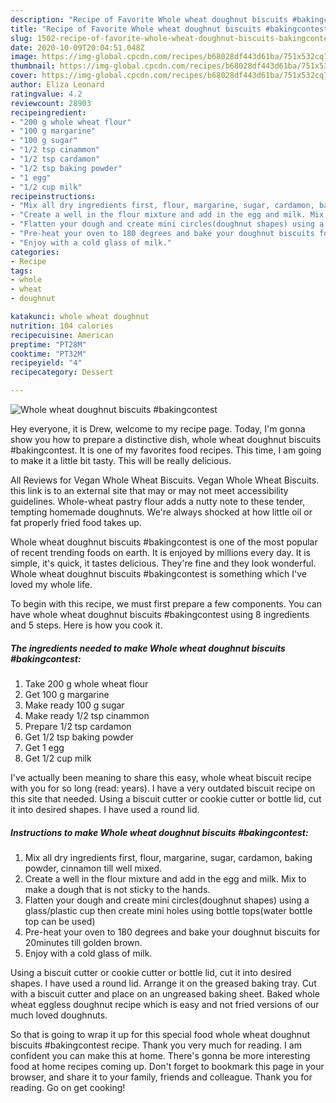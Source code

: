 ```yaml
---
description: "Recipe of Favorite Whole wheat doughnut biscuits #bakingcontest"
title: "Recipe of Favorite Whole wheat doughnut biscuits #bakingcontest"
slug: 1502-recipe-of-favorite-whole-wheat-doughnut-biscuits-bakingcontest
date: 2020-10-09T20:04:51.048Z
image: https://img-global.cpcdn.com/recipes/b68028df443d61ba/751x532cq70/whole-wheat-doughnut-biscuits-bakingcontest-recipe-main-photo.jpg
thumbnail: https://img-global.cpcdn.com/recipes/b68028df443d61ba/751x532cq70/whole-wheat-doughnut-biscuits-bakingcontest-recipe-main-photo.jpg
cover: https://img-global.cpcdn.com/recipes/b68028df443d61ba/751x532cq70/whole-wheat-doughnut-biscuits-bakingcontest-recipe-main-photo.jpg
author: Eliza Leonard
ratingvalue: 4.2
reviewcount: 28903
recipeingredient:
- "200 g whole wheat flour"
- "100 g margarine"
- "100 g sugar"
- "1/2 tsp cinammon"
- "1/2 tsp cardamon"
- "1/2 tsp baking powder"
- "1 egg"
- "1/2 cup milk"
recipeinstructions:
- "Mix all dry ingredients first, flour, margarine, sugar, cardamon, baking powder, cinnamon till well mixed."
- "Create a well in the flour mixture and add in the egg and milk. Mix to make a dough that is not sticky to the hands."
- "Flatten your dough and create mini circles(doughnut shapes) using a glass/plastic cup then create mini holes using bottle tops(water bottle top can be used)"
- "Pre-heat your oven to 180 degrees and bake your doughnut biscuits for 20minutes till golden brown."
- "Enjoy with a cold glass of milk."
categories:
- Recipe
tags:
- whole
- wheat
- doughnut

katakunci: whole wheat doughnut 
nutrition: 104 calories
recipecuisine: American
preptime: "PT28M"
cooktime: "PT32M"
recipeyield: "4"
recipecategory: Dessert

---
```



![Whole wheat doughnut biscuits #bakingcontest](https://img-global.cpcdn.com/recipes/b68028df443d61ba/751x532cq70/whole-wheat-doughnut-biscuits-bakingcontest-recipe-main-photo.jpg)

Hey everyone, it is Drew, welcome to my recipe page. Today, I'm gonna show you how to prepare a distinctive dish, whole wheat doughnut biscuits #bakingcontest. It is one of my favorites food recipes. This time, I am going to make it a little bit tasty. This will be really delicious.

All Reviews for Vegan Whole Wheat Biscuits. Vegan Whole Wheat Biscuits. this link is to an external site that may or may not meet accessibility guidelines. Whole-wheat pastry flour adds a nutty note to these tender, tempting homemade doughnuts. We&#39;re always shocked at how little oil or fat properly fried food takes up.

Whole wheat doughnut biscuits #bakingcontest is one of the most popular of recent trending foods on earth. It is enjoyed by millions every day. It is simple, it's quick, it tastes delicious. They're fine and they look wonderful. Whole wheat doughnut biscuits #bakingcontest is something which I've loved my whole life.


To begin with this recipe, we must first prepare a few components. You can have whole wheat doughnut biscuits #bakingcontest using 8 ingredients and 5 steps. Here is how you cook it.

<!--inarticleads1-->

##### The ingredients needed to make Whole wheat doughnut biscuits #bakingcontest:

1. Take 200 g whole wheat flour
1. Get 100 g margarine
1. Make ready 100 g sugar
1. Make ready 1/2 tsp cinammon
1. Prepare 1/2 tsp cardamon
1. Get 1/2 tsp baking powder
1. Get 1 egg
1. Get 1/2 cup milk


I&#39;ve actually been meaning to share this easy, whole wheat biscuit recipe with you for so long (read: years). I have a very outdated biscuit recipe on this site that needed. Using a biscuit cutter or cookie cutter or bottle lid, cut it into desired shapes. I have used a round lid. 

<!--inarticleads2-->

##### Instructions to make Whole wheat doughnut biscuits #bakingcontest:

1. Mix all dry ingredients first, flour, margarine, sugar, cardamon, baking powder, cinnamon till well mixed.
1. Create a well in the flour mixture and add in the egg and milk. Mix to make a dough that is not sticky to the hands.
1. Flatten your dough and create mini circles(doughnut shapes) using a glass/plastic cup then create mini holes using bottle tops(water bottle top can be used)
1. Pre-heat your oven to 180 degrees and bake your doughnut biscuits for 20minutes till golden brown.
1. Enjoy with a cold glass of milk.


Using a biscuit cutter or cookie cutter or bottle lid, cut it into desired shapes. I have used a round lid. Arrange it on the greased baking tray. Cut with a biscuit cutter and place on an ungreased baking sheet. Baked whole wheat eggless doughnut recipe which is easy and not fried versions of our much loved doughnuts. 

So that is going to wrap it up for this special food whole wheat doughnut biscuits #bakingcontest recipe. Thank you very much for reading. I am confident you can make this at home. There's gonna be more interesting food at home recipes coming up. Don't forget to bookmark this page in your browser, and share it to your family, friends and colleague. Thank you for reading. Go on get cooking!
